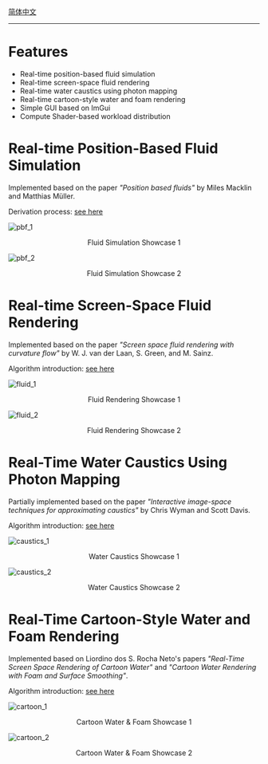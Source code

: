 [简体中文](README_zh.md)

---

# Features

- Real-time position-based fluid simulation 
- Real-time screen-space fluid rendering
- Real-time water caustics using photon mapping
- Real-time cartoon-style water and foam rendering
- Simple GUI based on ImGui
- Compute Shader-based workload distribution

# Real-time Position-Based Fluid Simulation

Implemented based on the paper *"Position based fluids"* by Miles Macklin and Matthias Müller.

Derivation process: [see here](https://zhuanlan.zhihu.com/p/31850164166)

![pbf_1](showcase/pbf_1.gif)

<p align="center"> Fluid Simulation Showcase 1 </p>

![pbf_2](showcase/pbf_2.gif)

<p align="center"> Fluid Simulation Showcase 2 </p>

# Real-time Screen-Space Fluid Rendering

Implemented based on the paper *"Screen space fluid rendering with curvature flow"* by W. J. van der Laan, S. Green, and M. Sainz.

Algorithm introduction: [see here](https://zhuanlan.zhihu.com/p/1896667370149352055)

![fluid_1](showcase/fluid_1.gif)

<p align="center"> Fluid Rendering Showcase 1 </p>

![fluid_2](showcase/fluid_2.gif)

<p align="center"> Fluid Rendering Showcase 2 </p>

# Real-Time Water Caustics Using Photon Mapping

Partially implemented based on the paper *"Interactive image-space techniques for approximating caustics"* by Chris Wyman and Scott Davis.

Algorithm introduction: [see here](https://zhuanlan.zhihu.com/p/1916917420641199169)

![caustics_1](showcase/caustics_1.gif)

<p align="center"> Water Caustics Showcase 1 </p>

![caustics_2](showcase/caustics_2.gif)

<p align="center"> Water Caustics Showcase 2 </p>

# Real-Time Cartoon-Style Water and Foam Rendering 

Implemented based on Liordino dos S. Rocha Neto's papers *"Real-Time Screen Space Rendering of Cartoon Water"* and *"Cartoon Water Rendering with Foam and Surface Smoothing"*. 

Algorithm introduction: [see here](https://zhuanlan.zhihu.com/p/1920252664308040967)

![cartoon_1](showcase/cartoon_1.gif)

<p align="center"> Cartoon Water & Foam Showcase 1 </p>

![cartoon_2](showcase/cartoon_2.gif)

<p align="center"> Cartoon Water & Foam Showcase 2 </p>